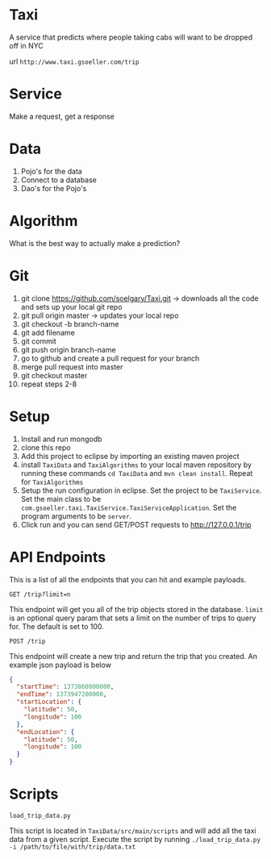Taxi
====

A service that predicts where people taking cabs will want to be dropped off in NYC

url ```http://www.taxi.gsoeller.com/trip```

Service
=======

Make a request, get a response

Data
====

1. Pojo's for the data
2. Connect to a database
3. Dao's for the Pojo's

Algorithm
=========

What is the best way to actually make a prediction?


Git
===

1. git clone https://github.com/soelgary/Taxi.git -> downloads all the code and sets up your local git repo
2. git pull origin master -> updates your local repo
3. git checkout -b branch-name
4. git add filename
5. git commit 
6. git push origin branch-name
7. go to github and create a pull request for your branch
8. merge pull request into master
9. git checkout master
10. repeat steps 2-8

Setup
=====

1. Install and run mongodb
2. clone this repo
3. Add this project to eclipse by importing an existing maven project
4. install ```TaxiData``` and ```TaxiAlgorithms``` to your local maven repository by running these commands ```cd TaxiData``` and ```mvn clean install```. Repeat for ```TaxiAlgorithms```
5. Setup the run configuration in eclipse. Set the project to be ```TaxiService```. Set the main class to be ```com.gsoeller.taxi.TaxiService.TaxiServiceApplication```. Set the program arguments to be ```server```.
6. Click run and you can send GET/POST requests to http://127.0.0.1/trip


API Endpoints
=============

This is a list of all the endpoints that you can hit and example payloads.

```
GET /trip?limit=n
```


This endpoint will get you all of the trip objects stored in the database. ```limit``` is an optional query param that sets a limit on the number of trips to query for. The default is set to 100.

```
POST /trip
```

This endpoint will create a new trip and return the trip that you created. An example json payload is below

```json
{
  "startTime": 1373860800000, 
  "endTime": 1373947200000, 
  "startLocation": { 
    "latitude": 50, 
    "longitude": 100
  }, 
  "endLocation": { 
    "latitude": 50, 
    "longitude": 100 
  }
}
```

Scripts
=======

```load_trip_data.py```

This script is located in ```TaxiData/src/main/scripts``` and will add all the taxi data from a given script. Execute the script by running ```./load_trip_data.py -i /path/to/file/with/trip/data.txt```


















